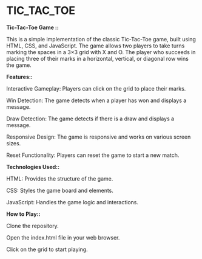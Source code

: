 ﻿# TIC_TAC_TOE
 
**Tic-Tac-Toe Game ::**

This is a simple implementation of the classic Tic-Tac-Toe game, built using HTML, CSS, and JavaScript. The game allows two players to take turns marking the spaces in a 3×3 grid with X and O. The player who succeeds in placing three of their marks in a horizontal, vertical, or diagonal row wins the game.

**Features::**

Interactive Gameplay:  Players can click on the grid to place their marks.

Win Detection:  The game detects when a player has won and displays a message.

Draw Detection:  The game detects if there is a draw and displays a message.

Responsive Design:  The game is responsive and works on various screen sizes.

Reset Functionality:  Players can reset the game to start a new match.

**Technologies Used::**

HTML: Provides the structure of the game.

CSS: Styles the game board and elements.

JavaScript: Handles the game logic and interactions.


**How to Play::**

Clone the repository.

Open the index.html file in your web browser.

Click on the grid to start playing.

